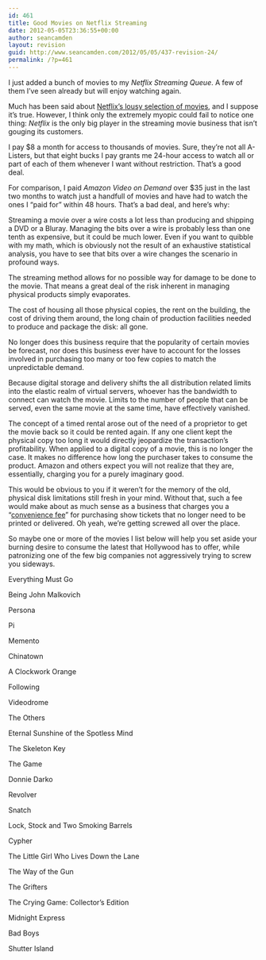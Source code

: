 ```yaml
---
id: 461
title: Good Movies on Netflix Streaming
date: 2012-05-05T23:36:55+00:00
author: seancamden
layout: revision
guid: http://www.seancamden.com/2012/05/05/437-revision-24/
permalink: /?p=461
---
```

I just added a bunch of movies to my _Netflix Streaming Queue_. A few of them I&#8217;ve seen already but will enjoy watching again. 

Much has been said about [Netflix&#8217;s lousy selection of movies](http://www.forbes.com/sites/frederickallen/2011/02/02/netflixs-lousy-selection-of-movies/), and I suppose it&#8217;s true. However, I think only the extremely myopic could fail to notice one thing: _Netflix_ is the only big player in the streaming movie business that isn&#8217;t gouging its customers.

I pay $8 a month for access to thousands of movies. Sure, they&#8217;re not all A-Listers, but that eight bucks I pay grants me 24-hour access to watch all or part of each of them whenever I want without restriction. That&#8217;s a good deal.

For comparison, I paid _Amazon Video on Demand_ over $35 just in the last two months to watch just a handfull of movies and have had to watch the ones I &#8220;paid for&#8221; within 48 hours. That&#8217;s a bad deal, and here&#8217;s why: 

Streaming a movie over a wire costs a lot less than producing and shipping a DVD or a Bluray. Managing the bits over a wire is probably less than one tenth as expensive, but it could be much lower. Even if you want to quibble with my math, which is obviously not the result of an exhaustive statistical analysis, you have to see that bits over a wire changes the scenario in profound ways. 

The streaming method allows for no possible way for damage to be done to the movie. That means a great deal of the risk inherent in managing physical products simply evaporates.

The cost of housing all those physical copies, the rent on the building, the cost of driving them around, the long chain of production facilities needed to produce and package the disk: all gone.

No longer does this business require that the popularity of certain movies be forecast, nor does this business ever have to account for the losses involved in purchasing too many or too few copies to match the unpredictable demand.

Because digital storage and delivery shifts the all distribution related limits into the elastic realm of virtual servers, whoever has the bandwidth to connect can watch the movie. Limits to the number of people that can be served, even the same movie at the same time, have effectively vanished.

The concept of a timed rental arose out of the need of a proprietor to get the movie back so it could be rented again. If any one client kept the physical copy too long it would directly jeopardize the transaction&#8217;s profitability. When applied to a digital copy of a movie, this is no longer the case. It makes no difference how long the purchaser takes to consume the product. Amazon and others expect you will not realize that they are, essentially, charging you for a purely imaginary good.

This would be obvious to you if it weren&#8217;t for the memory of the old, physical disk limitations still fresh in your mind. Without that, such a fee would make about as much sense as a business that charges you a &#8220;[convenience fee](http://www.thedailybizarre.com/?p=173)&#8221; for purchasing show tickets that no longer need to be printed or delivered. Oh yeah, we&#8217;re getting screwed all over the place.

So maybe one or more of the movies I list below will help you set aside your burning desire to consume the latest that Hollywood has to offer, while patronizing one of the few big companies not aggressively trying to screw you sideways.

Everything Must Go
  
Being John Malkovich
  
Persona
  
Pi
  
Memento
  
Chinatown
  
A Clockwork Orange
  
Following
  
Videodrome
  
The Others
  
Eternal Sunshine of the Spotless Mind
  
The Skeleton Key
  
The Game
  
Donnie Darko
  
Revolver
  
Snatch
  
Lock, Stock and Two Smoking Barrels
  
Cypher
  
The Little Girl Who Lives Down the Lane
  
The Way of the Gun
  
The Grifters
  
The Crying Game: Collector&#8217;s Edition
  
Midnight Express
  
Bad Boys
  
Shutter Island